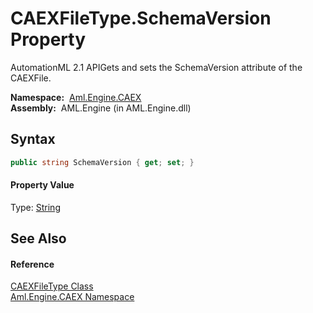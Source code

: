 CAEXFileType.SchemaVersion Property
===================================
AutomationML 2.1 APIGets and sets the SchemaVersion attribute of the CAEXFile.

  **Namespace:**  [Aml.Engine.CAEX][1]  
  **Assembly:**  AML.Engine (in AML.Engine.dll)

Syntax
------

```csharp
public string SchemaVersion { get; set; }
```

#### Property Value
Type: [String][2]

See Also
--------

#### Reference
[CAEXFileType Class][3]  
[Aml.Engine.CAEX Namespace][1]  

[1]: ../README.md
[2]: https://docs.microsoft.com/dotnet/api/system.string
[3]: README.md
[4]: https://www.automationml.org
[5]: ../../icons/logoShade.png